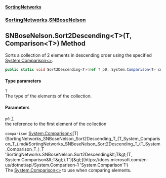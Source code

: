 #### [SortingNetworks](index.md 'index')
### [SortingNetworks](SortingNetworks.md 'SortingNetworks').[SNBoseNelson](SortingNetworks_SNBoseNelson.md 'SortingNetworks.SNBoseNelson')
## SNBoseNelson.Sort2Descending&lt;T&gt;(T, Comparison&lt;T&gt;) Method
Sorts a collection of 2 elements in descending order using the specified [System.Comparison&lt;&gt;](https://docs.microsoft.com/en-us/dotnet/api/System.Comparison-1 'System.Comparison`1').  
```csharp
public static void Sort2Descending<T>(ref T p0, System.Comparison<T> comparison);
```
#### Type parameters
<a name='SortingNetworks_SNBoseNelson_Sort2Descending_T_(T_System_Comparison_T_)_T'></a>
`T`  
The type of the elements of the collection.
  
#### Parameters
<a name='SortingNetworks_SNBoseNelson_Sort2Descending_T_(T_System_Comparison_T_)_p0'></a>
`p0` [T](SortingNetworks_SNBoseNelson_Sort2Descending_T_(T_System_Comparison_T_).md#SortingNetworks_SNBoseNelson_Sort2Descending_T_(T_System_Comparison_T_)_T 'SortingNetworks.SNBoseNelson.Sort2Descending&lt;T&gt;(T, System.Comparison&lt;T&gt;).T')  
the reference to the first element of the collection
  
<a name='SortingNetworks_SNBoseNelson_Sort2Descending_T_(T_System_Comparison_T_)_comparison'></a>
`comparison` [System.Comparison&lt;](https://docs.microsoft.com/en-us/dotnet/api/System.Comparison-1 'System.Comparison`1')[T](SortingNetworks_SNBoseNelson_Sort2Descending_T_(T_System_Comparison_T_).md#SortingNetworks_SNBoseNelson_Sort2Descending_T_(T_System_Comparison_T_)_T 'SortingNetworks.SNBoseNelson.Sort2Descending&lt;T&gt;(T, System.Comparison&lt;T&gt;).T')[&gt;](https://docs.microsoft.com/en-us/dotnet/api/System.Comparison-1 'System.Comparison`1')  
The [System.Comparison&lt;&gt;](https://docs.microsoft.com/en-us/dotnet/api/System.Comparison-1 'System.Comparison`1') to use when comparing elements.
  
